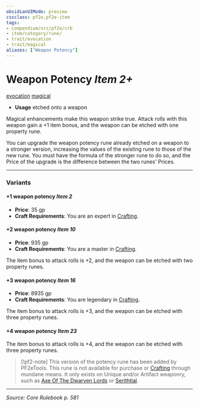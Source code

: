 ```yaml
---
obsidianUIMode: preview
cssclass: pf2e,pf2e-item
tags:
- compendium/src/pf2e/crb
- item/category/rune/
- trait/evocation
- trait/magical
aliases: ["Weapon Potency"]
---
```

# Weapon Potency *Item 2+*  
[evocation](evocation.md "Evocation School Trait")  [magical](magical.md "Magical Item Trait")  

- **Usage** etched onto a weapon

Magical enhancements make this weapon strike true. Attack rolls with this weapon gain a +1 item bonus, and the weapon can be etched with one property rune.

You can upgrade the weapon potency rune already etched on a weapon to a stronger version, increasing the values of the existing rune to those of the new rune. You must have the formula of the stronger rune to do so, and the Price of the upgrade is the difference between the two runes' Prices.

---

### Variants

#### +1 weapon potency *Item 2*

- **Price**: 35 gp
- **Craft Requirements**: You are an expert in [Crafting](skills.md#Crafting).

#### +2 weapon potency *Item 10*

- **Price**: 935 gp
- **Craft Requirements**: You are a master in [Crafting](skills.md#Crafting).

The item bonus to attack rolls is +2, and the weapon can be etched with two property runes.

#### +3 weapon potency *Item 16*

- **Price**: 8935 gp
- **Craft Requirements**: You are legendary in [Crafting](skills.md#Crafting).

The item bonus to attack rolls is +3, and the weapon can be etched with three property runes.

#### +4 weapon potency *Item 23*


The item bonus to attack rolls is +4, and the weapon can be etched with three property runes.

> [!pf2-note]
> This version of the potency rune has been added by PF2eTools. This rune is not available for purchase or [Crafting](craft.md) through mundane means. It only exists on Unique and/or Artifact weaponry, such as [Axe Of The Dwarven Lords](axe-of-the-dwarven-lords-gmg.md) or [Serithtial](serithtial-gmg.md).

---
*Source: Core Rulebook p. 581*